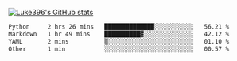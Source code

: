 [![Luke396's GitHub stats](https://github-readme-stats.vercel.app/api?username=luke396&show_icons=true&theme=synthwave&hide=stars)](https://github.com/anuraghazra/github-readme-stats)

<!--START_SECTION:waka-->

```txt
Python     2 hrs 26 mins   ██████████████░░░░░░░░░░░   56.21 %
Markdown   1 hr 49 mins    ██████████▓░░░░░░░░░░░░░░   42.12 %
YAML       2 mins          ▒░░░░░░░░░░░░░░░░░░░░░░░░   01.10 %
Other      1 min           ░░░░░░░░░░░░░░░░░░░░░░░░░   00.57 %
```

<!--END_SECTION:waka-->

<!--
**luke396/luke396** is a ✨ _special_ ✨ repository because its `README.md` (this file) appears on your GitHub profile.

Here are some ideas to get you started:

- 🔭 I’m currently working on ...
- 🌱 I’m currently learning ...
- 👯 I’m looking to collaborate on ...
- 🤔 I’m looking for help with ...
- 💬 Ask me about ...
- 📫 How to reach me: ...
- 😄 Pronouns: ...
- ⚡ Fun fact: ...
-->

